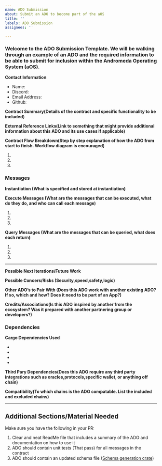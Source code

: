 ```yaml
---
name: ADO Submission
about: Submit an ADO to become part of the aOS
title: ''
labels: ADO Submission
assignees: ''

---
```

### Welcome to the ADO Submission Template. We will be walking through an example of an ADO and the required information to be able to submit for inclusion within the Andromeda Operating System (aOS).


**Contact Information**
- Name:
- Discord:
- Email Address:
- Github: 

**Contract Summary(Details of the contract and specific functionality to be included)**

**External Reference Links(Link to something that might provide additional information about this ADO and its use cases if applicable)**

**Contract Flow Breakdown(Step by step explanation of how the ADO from start to finish. Workflow diagram is encouraged)**

1.
2.
3.

### Messages

**Instantiation (What is specified and stored at instantiation)**



**Execute Messages (What are the messages that can be executed, what do they do, and who can call each message)**

1.
2.
3.

**Query Messages (What are the messages that can be queried, what does each return)**

1. 
2.
3.

---

**Possible Next Iterations/Future Work**


**Possible Concers/Risks (Security,speed,safety,logic)**


**Other ADO’s to Pair With (Does this ADO work with another existing ADO? If so, which and how? Does it need to be part of an App?)**

**Credits/Associations(Is this ADO inspired by another from the ecosystem? Was it prepared with another partnering group or developers?)**

### Dependencies

**Cargo Dependencies Used**

-
-
-
-

**Third Pary Dependencies(Does this ADO require any third party integrations such as oracles,protocols,specific wallet, or anything off chain)**

**Compatibility(To which chains is the ADO compatable. List the included and excluded chains)**

---

## Additional Sections/Material Needed 

Make sure you have the following in your PR:

1. Clear and neat ReadMe file that includes a summary of the ADO and documentation on how to use it
2. ADO should contain unit tests (That pass) for all messages in the contract
3. ADO should contain an updated schema file ([Schema generation crate](https://crates.io/crates/cosmwasm-schema))

